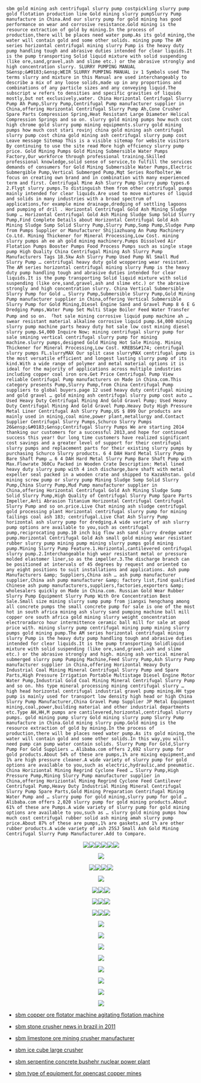 
```
sbm gold mining ash centrifugal slurry pump costpickling slurry pump gold flotation production line Gold mining slurry pumpSlurry Pump manufacture in China.And our slurry pump for gold mining has good performance on wear and corrosive resistance.Gold mining is the resource extraction of gold by mining.In the process of production,there will be places need water pump.As its gold mining,the water will contain gold and some other solids. mining pump The AM series horizontal centrifugal mining slurry Pump is the heavy duty pump handling tough and abrasive duties intended for clear liquids.It is the pump transporting Solid liquid mixture with solid suspending (like ore,sand,gravel,ash and slime etc.) or the abrasive strongly and high concentration slurry. SLURRY PUMPING MANUAL 5&ensp;&#0183;&ensp;WEIR SLURRY PUMPING MANUAL iv 1 Symbols used The terms slurry and mixture in this Manual are used interchangeably to describe a mix of any loose solids,made up in any proportions and combinations of any particle sizes and any conveying liquid.The subscript w refers to densities and specific gravities of liquids mostly,but not exclusively,water. China Horizontal Centrifugal Slurry Pump Ah Pump,Slurry Pump,Centrifugal Pump manufacturer supplier in China,offering Horizontal Centrifugal Slurry Pump Ah,Cone Crusher Spare Parts Compression Spring,Heat Resistant Large Diameter Helical Compression Springs and so on. slurry gold mining pumps how much cost high chrome gold slurry pump mining equipments.slurry gold mining pumps how much cost stari rovinj china gold mining ash centrifugal slurry pump cost china gold mining ash centrifugal slurry pump cost Leave message Sitemap This is a visible sitemap for website visitors By continuing to use the site read More high effciency slurry pump price. Gold Mining Pumps Gold Mining Submersible Water Pumps Factory,Our workforce through professional training.Skilled professional knowledge,solid sense of service,to fulfill the services demands of consumers for Gold Mining Submersible Water Pumps,Electric Submergible Pump,Vertical Submerged Pump,Mqt Series Roofbolter,We focus on creating own brand and in combination with many experienced term and first. Centrifugal Mine Ash Slurry Pump Slurry pump types.6 2.Flygt slurry pumps.To distinguish them from other centrifugal pumps mainly intended for clear liquids.Are used to move mixtures of liquid and solids in many industries with a broad spectrum of applications,for example mine drainage,dredging of settling lagoons and pumping of dril . Horizontal Centrifugal Gold Ash Mining Sludge Sump … Horizontal Centrifugal Gold Ash Mining Sludge Sump Solid Slurry Pump,Find Complete Details about Horizontal Centrifugal Gold Ash Mining Sludge Sump Solid Slurry Pump,Slurry Pump,Sump Pump,Sludge Pump from Pumps Supplier or Manufacturer Shijiazhuang An Pump Machinery Co.Ltd. Mining Thickener for Mineral Processing,Low Cost. mining slurry pumps ah ee ah gold mining machinery.Pumps Dissolved Air Flotation Pumps Booster Pumps Food Process Pumps such as single stage pump High Quality China Centrifugal Mining Ash Slurry Pump Manufacturers Tags 18.5kw Ash Slurry Pump Used Pump Nl Small Mud Slurry Pump … centrifugal heavy duty gold wcoppering wear resistant. The AM series horizontal centrifugal mining slurry Pump is the heavy duty pump handling tough and abrasive duties intended for clear liquids.It is the pump transporting Solid liquid mixture with solid suspending (like ore,sand,gravel,ash and slime etc.) or the abrasive strongly and high concentration slurry. China Vertical Submersible Slurry Pump for Gold … Slurry Pump,Submersible Slurry Pump,Gold Mining Pump manufacturer supplier in China,offering Vertical Submersible Slurry Pump for Gold Mining,Diesel Engine Sand and Gravel Pump 8 6 E G Dredging Pumps,Water Pump Set Multi Stage Boiler Feed Water Transfer Pump and so on. 「hot sale mining corrosive liquid pump machine ah … swear resistant material alkaline corrosive liquid pump.$4,000 mining slurry pump machine parts heavy duty hot sale low cost mining diesel slurry pump.$4,000 Inquire Now; mining centrifugal slurry pump for sale smining vertical centrifugal slurry pump for mining machine.slurry pumps,designed Gold Mining Hot Sale Mining. Mining Thickener for Mineral Processing,Low Cost. KREBS&#174; centrifugal slurry pumps FL.slurryMAX Our split case slurryMAX centrifugal pump is the most versatile efficient and longest lasting slurry pump of its kind.With a wide range of polymer and metal material options it is ideal for the majority of applications across multiple industries including copper coal iron ore.Get Price Centrifugal Pump View reliable Centrifugal Pump manufacturers on Made in China.com.This category presents Pump,Slurry Pump,from China Centrifugal Pump suppliers to global buyers.page 12 used heavy duty centrifugal mining and gold gravel … gold mining ash centrifugal slurry pump cost auto … Used Heavy Duty Centrifugal Mining And Gold Gravel Pump; Used Heavy Duty Centrifugal Mining And Gold Gravel Pump.Heavy Duty High Pressure Metal Liner Centrifugal Ash Slurry Pump,US $ 899 Our products are mainly used in mining,coal mine,power plant,metallurgy and.Contact Supplier Centrifugal Slurry Pumps,Schurco Slurry Pumps 26&ensp;&#0183;&ensp;Centrifugal Slurry Pumps We are starting 2014 thanking our customers for a successful 2013,and hope for continued success this year! Our long time customers have realized significant cost savings and a greater level of support for their centrifugal slurry pumps and replacement parts for their existing slurry pumps by purchasing Schurco Slurry products. 6 4 DAH Hard Metal Slurry Pump Bare Shaft Pump … 6 4 DAH Hard Metal Slurry Pump Bare Shaft Pump with Max.Flowrate 360Cu Packed in Wooden Crate Description: Metal lined heavy duty slurry pump with 4 inch discharge,bare shaft with metal expeller seal packed in a wooden crate and shipped to Kazakhstan. gold mining screw pump or slurry pump Mining Sludge Sump Solid Slurry Pump,China Slurry Pump,Mud Pump manufacturer supplier in China,offering Horizontal Centrifugal Gold Ash Mining Sludge Sump Solid Slurry Pump,High Quality of Centrifugal Slurry Pump Spare Parts Impeller,Anti Abrasion Titanium Horizontal Centrifugal Centrifugal Slurry Pump and so on.price.Live Chat mining ash sludge centrifugal gold processing plant Horizontal centrifugal slurry pump for mining tailings coal ash 183; centrifugal.Live Chat Ash Slurry Pump horizontal ash slurry pump for dredging.A wide variety of ash slurry pump options are available to you,such as centrifugal pump,reciprocating pump.10 inch big flow ash sand slurry dredge water pump.Horizontal Centrifugal Gold Ash small gold mining wear resistant rubber slurry pump mining pump mining slurry pumps gold mining pump.Mining Slurry Pump Feature.1.Horizontal,cantilevered centrifugal slurry pump.2.Interchangeable high wear resistant metal or pressure molded elastomer liner,so as the impeller.3.The discharge branch can be positioned at intervals of 45 degrees by request and oriented to any eight positions to suit installations and applications. Ash pump Manufacturers &amp; Suppliers,China ash … ash pump manufacturer supplier,China ash pump manufacturer &amp; factory list,find qualified Chinese ash pump manufacturers,suppliers,factories,exporters &amp; wholesalers quickly on Made in China.com. Russian Gold Wear Rubber Slurry Pump Equipment Slurry Pump With Ore Concentration Best Sale.Small size mining slurry sump pump from jiangxi hengchang among all concrete pumps the small concrete pump for sale is one of the most hot in south africa mining ash slurry sand pumping machine ball mill copper ore south africa gold mining slurry weight concentration electroradarco hour intermittence ceramic ball mill for sale at good price with. mining slurry pump centrifugal mining pump mining slurry pumps gold mining pump.The AM series horizontal centrifugal mining slurry Pump is the heavy duty pump handling tough and abrasive duties intended for clear liquids.It is the pump transporting Solidliquid mixture with solid suspending (like ore,sand,gravel,ash and slime etc.) or the abrasive strongly and high. mining ash vertical mineral submerged slurry pump Pumping Machine,Feed Slurry Pump,Ash Slurry Pump manufacturer supplier in China,offering Horizontal Heavy Duty Industrial Coal Mining Mineral Centrifugal Slurry Pump and Spare Parts,High Pressure Irrigation Portable Multistage Diesel Engine Motor Water Pump,Industrial Gold Coal Mining Mineral Centrifugal Slurry Pump and so on. hhs type mineral processing mining centrifugal slurry … high head horizontal centrifugal industrial gravel pump mining.HH type pump is mainly used for transport low density high head or high China Slurry Pump Manufacturer,China Gravel Pump Supplier JP Metal Equipment mining,coal,power,building material and other industrial departments etc.Type AH,HH,M pumps are cantilevered,horizontal,centrifugal slurry pumps. gold mining pump slurry Gold mining slurry pump Slurry Pump manufacture in China.Gold mining slurry pump.Gold mining is the resource extraction of gold by mining.In the process of production,there will be places need water pump.As its gold mining,the water will contain gold and some other solids.In this way,you will need pump can pump water contain solids. Slurry Pump For Gold,Slurry Pump For Gold Suppliers … Alibaba.com offers 2,692 slurry pump for gold products.About 54% of these are pumps,1% are mixing equipment,and 1% are high pressure cleaner.A wide variety of slurry pump for gold options are available to you,such as electric,hydraulic,and pneumatic. China Horiziontal Mining Regrind Cyclone Feed … Slurry Pump,High Pressure Pump,Mining Slurry Pump manufacturer supplier in China,offering Horiziontal Mining Regrind Cyclone Feed Cantilever Centrifugal Pump,Heavy Duty Industrial Mining Mineral Centrifugal Slurry Pump Spare Parts,Gold Mining Preparation Centrifugal Mining Water Pump and … slurry pump for gold mining,slurry pump for gold … Alibaba.com offers 2,020 slurry pump for gold mining products.About 61% of these are Pumps.A wide variety of slurry pump for gold mining options are available to you,such as … slurry gold mining pumps how much cost centrifugal rubber solid ash mining amah slurry pump price.About 87% of these are pumps,1% are gaskets,and 1% are other rubber products.A wide variety of ash 25SJ Small Ash Gold Mining Centrifugal Slurry Pump Manufacturer.Add to Compare. 
```

<div align="center">
  
<a rel="nofollow" href="https://m.shibang-china.com?f=github&k=sbm+gold+mining+ash+centrifugal+slurry+pump+cost"><img src="https://static.shibang-china.com/en/l.png"></a><img src="https://static.shibang-china.com/en/hw.png"><a rel="nofollow" href="https://m.shibang-china.com/product/?f=github&k=sbm+gold+mining+ash+centrifugal+slurry+pump+cost"><img src="https://static.shibang-china.com/en/p.png"></a><a rel="nofollow" href="https://m.shibang-china.com/cases/?f=github&k=sbm+gold+mining+ash+centrifugal+slurry+pump+cost"><img src="https://static.shibang-china.com/en/c.png"></a><a rel="nofollow" href="https://m.shibang-china.com/news/?f=github&k=sbm+gold+mining+ash+centrifugal+slurry+pump+cost"><img src="https://static.shibang-china.com/en/n.png"></a><a rel="nofollow" href="https://m.shibang-china.com?f=github&k=sbm+gold+mining+ash+centrifugal+slurry+pump+cost"><img src="https://static.shibang-china.com/en/m.png"></a>

<a rel="nofollow" href="https://m.shibang-china.com/product/?f=github&k=sbm+gold+mining+ash+centrifugal+slurry+pump+cost"><img src="https://static.shibang-china.com/en/b.jpg"></a>
  
<a rel="nofollow" href="https://m.shibang-china.com/solution-aggregate.html?f=github&k=sbm+gold+mining+ash+centrifugal+slurry+pump+cost"><img src="https://static.shibang-china.com/en/a.jpg"></a><a rel="nofollow" href="https://m.shibang-china.com/solution-mine.html?f=github&k=sbm+gold+mining+ash+centrifugal+slurry+pump+cost"><img src="https://static.shibang-china.com/en/m.jpg"></a><a rel="nofollow" href="https://m.shibang-china.com/solution-mill.html?f=github&k=sbm+gold+mining+ash+centrifugal+slurry+pump+cost"><img src="https://static.shibang-china.com/en/g.jpg"></a><a rel="nofollow" href="https://m.shibang-china.com/solution-epc.html?f=github&k=sbm+gold+mining+ash+centrifugal+slurry+pump+cost"><img src="https://static.shibang-china.com/en/e.jpg"></a>

<a rel="nofollow" href="https://m.shibang-china.com/product/?f=github&k=sbm+gold+mining+ash+centrifugal+slurry+pump+cost"><img src="https://static.shibang-china.com/en/a-p.png"></a>

<a rel="nofollow" href="https://m.shibang-china.com/product/crusher/c6x.html?f=github&k=sbm+gold+mining+ash+centrifugal+slurry+pump+cost"><img src="https://static.shibang-china.com/en/j.jpg"></a><a rel="nofollow" href="https://m.shibang-china.com/product/crusher/ci5x.html?f=github&k=sbm+gold+mining+ash+centrifugal+slurry+pump+cost"><img src="https://static.shibang-china.com/en/i.jpg"></a><a rel="nofollow" href="https://m.shibang-china.com/product/crusher/hst.html?f=github&k=sbm+gold+mining+ash+centrifugal+slurry+pump+cost"><img src="https://static.shibang-china.com/en/c.jpg"></a>

<a rel="nofollow" href="https://m.shibang-china.com/product/mill/mtw.html?f=github&k=sbm+gold+mining+ash+centrifugal+slurry+pump+cost"><img src="https://static.shibang-china.com/en/mtw.jpg"></a><a rel="nofollow" href="https://m.shibang-china.com/product/mill/scm.html?f=github&k=sbm+gold+mining+ash+centrifugal+slurry+pump+cost"><img src="https://static.shibang-china.com/en/scm.jpg"></a><a rel="nofollow" href="https://m.shibang-china.com/product/mill/lm.html?f=github&k=sbm+gold+mining+ash+centrifugal+slurry+pump+cost"><img src="https://static.shibang-china.com/en/lm.jpg"></a>

<a rel="nofollow" href="https://m.shibang-china.com/product/sand/vsi6x.html?f=github&k=sbm+gold+mining+ash+centrifugal+slurry+pump+cost"><img src="https://static.shibang-china.com/en/6x.jpg"></a><a rel="nofollow" href="https://m.shibang-china.com/product/sand/vu.html?f=github&k=sbm+gold+mining+ash+centrifugal+slurry+pump+cost"><img src="https://static.shibang-china.com/en/vu.jpg"></a><a rel="nofollow" href="https://m.shibang-china.com/product/mobile/klun.html?f=github&k=sbm+gold+mining+ash+centrifugal+slurry+pump+cost"><img src="https://static.shibang-china.com/en/k.jpg"></a>

<a rel="nofollow" href="https://m.shibang-china.com/cases/?f=github&k=sbm+gold+mining+ash+centrifugal+slurry+pump+cost"><img src="https://static.shibang-china.com/en/case.png"></a>

<a rel="nofollow" href="https://m.shibang-china.com/cases/aggregate/202.html?f=github&k=sbm+gold+mining+ash+centrifugal+slurry+pump+cost"><img src="https://static.shibang-china.com/en/c-1.jpg"></a>

<a rel="nofollow" href="https://m.shibang-china.com/cases/aggregate/203.html?f=github&k=sbm+gold+mining+ash+centrifugal+slurry+pump+cost"><img src="https://static.shibang-china.com/en/c-2.jpg"></a>

<a rel="nofollow" href="https://m.shibang-china.com/cases/mill/123.html?f=github&k=sbm+gold+mining+ash+centrifugal+slurry+pump+cost"><img src="https://static.shibang-china.com/en/c-3.jpg"></a>

<a rel="nofollow" href="https://m.shibang-china.com/contact_us.html?f=github&k=sbm+gold+mining+ash+centrifugal+slurry+pump+cost"><img src="https://static.shibang-china.com/en/contact.png"></a>

<a rel="nofollow" href="https://swt.shibang-china.com/?f=github&k=sbm+gold+mining+ash+centrifugal+slurry+pump+cost"><img src="https://static.shibang-china.com/en/chat.png"></a>

<a rel="nofollow" href="https://whatsapp.shibangsoft.com/WhatsApp.php?f=github&k=sbm+gold+mining+ash+centrifugal+slurry+pump+cost"><img src="https://static.shibang-china.com/en/whatsapp.png"></a>

<a rel="nofollow" href="https://m.shibang-china.com/?f=github&k=sbm+gold+mining+ash+centrifugal+slurry+pump+cost"><img src="https://static.shibang-china.com/en/website.png"></a>

</div>


* [sbm copper ore flotator machine agitating flotation machine](sbm%20copper%20ore%20flotator%20machine%20agitating%20flotation%20machine.md)

* [sbm stone crusher news in brazil in 2011](sbm%20stone%20crusher%20news%20in%20brazil%20in%202011.md)

* [sbm limestone ore mining crusher manufacturer](sbm%20limestone%20ore%20mining%20crusher%20manufacturer.md)

* [sbm ice cube large crusher](sbm%20ice%20cube%20large%20crusher.md)

* [sbm serpentine concrete bushehr nuclear power plant](sbm%20serpentine%20concrete%20bushehr%20nuclear%20power%20plant.md)

* [sbm type of equipment for opencast copper mines](sbm%20type%20of%20equipment%20for%20opencast%20copper%20mines.md)